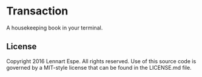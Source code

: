 Transaction
=========

A housekeeping book in your terminal.

## License

Copyright 2016 Lennart Espe. All rights reserved.
Use of this source code is governed by a MIT-style
license that can be found in the LICENSE.md file.
